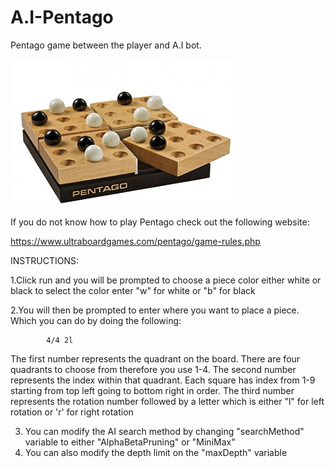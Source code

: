 # A.I-Pentago
Pentago game between the player and A.I bot.

![](BoardPic.jpg)

If you do not know how to play Pentago check out the following website:

https://www.ultraboardgames.com/pentago/game-rules.php

INSTRUCTIONS:

1.Click run and you will be prompted to choose a piece color either white or black
to select the color enter "w" for white or "b" for black

2.You will then be prompted to enter where you want to place a piece. Which you can do
by doing the following:

			4/4 2l

The first number represents the quadrant on the board. There are four quadrants to choose from therefore
you use 1-4. The second number represents the index within that quadrant. Each square has index from 1-9 
starting from top left going to bottom right in order. The third number represents the rotation number followed by a letter which is either "l" for left rotation
or 'r' for right rotation

3. You can modify the AI search method by changing "searchMethod" variable to either "AlphaBetaPruning" or "MiniMax"
4. You can also modify the depth limit on the "maxDepth" variable

